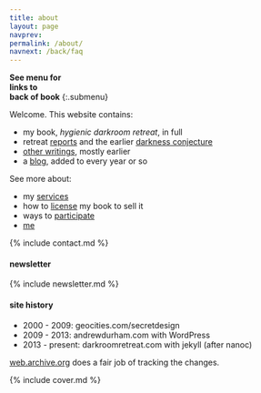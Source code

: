 ```yaml
---
title: about
layout: page
navprev: 
permalink: /about/
navnext: /back/faq
---
```


**See menu for**  
**links to**  
**back of book**
{:.submenu}

Welcome. This website contains:

- my book, _hygienic darkroom retreat_, in full
- retreat [reports](/report) and the earlier [darkness conjecture](/conjecture)
- [other writings](/other), mostly earlier
- a [blog](/blog), added to every year or so

See more about:

- my [services](/back/services)
- how to [license](/back/license) my book to sell it
- ways to [participate](/back/participate)
- [me](/back/bio)

{% include contact.md %}

#### newsletter

{% include newsletter.md %}

#### site history

- 2000 - 2009: geocities.com/secretdesign
- 2009 - 2013: andrewdurham.com with WordPress
- 2013 - present: darkroomretreat.com with jekyll (after nanoc)

[web.archive.org](https://web.archive.org) does a fair job of tracking the changes.

{% include cover.md %}
